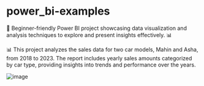 # power_bi-examples
🚀 Beginner-friendly Power BI project showcasing data visualization and analysis techniques to explore and present insights effectively. 📊

📊 This project analyzes the sales data for two car models, Mahin and Asha, from 2018 to 2023. The report includes yearly sales amounts categorized by car type, providing insights into trends and performance over the years.

![image](https://github.com/user-attachments/assets/e271da68-6275-4a8c-b827-cef71a321ccf)
